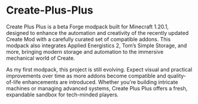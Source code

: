 # Create-Plus-Plus
Create Plus Plus is a beta Forge modpack built for Minecraft 1.20.1, designed to enhance the automation and creativity of the recently updated Create Mod with a carefully curated set of compatible addons. This modpack also integrates Applied Energistics 2, Tom’s Simple Storage, and more, bringing modern storage and automation to the immersive mechanical world of Create.

As my first modpack, this project is still evolving. Expect visual and practical improvements over time as more addons become compatible and quality-of-life enhancements are introduced. Whether you're building intricate machines or managing advanced systems, Create Plus Plus offers a fresh, expandable sandbox for tech-minded players.
